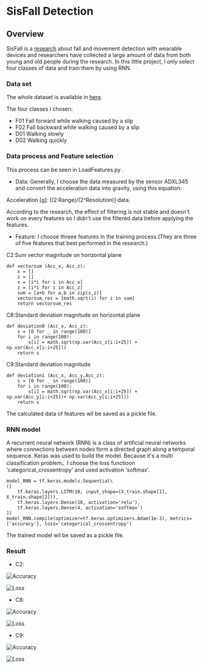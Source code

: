 # SisFall Detection

## Overview

SisFall is a <u>[research](https://www.ncbi.nlm.nih.gov/pmc/articles/PMC5298771/)</u> about fall and movement detection with wearable devices and researchers have collected a large amount of data from  both young and old people during the research. In this little project, I only select four classes of data and train them by using RNN.

### Data set
The whole dataset is available in <u>[here](http://sistemic.udea.edu.co/en/research/projects/english-falls/)</u>.

The four classes I chosen:
- F01	Fall forward while walking caused by a slip	
- F02	Fall backward while walking caused by a slip
- D01	Walking slowly
- D02	Walking quickly

### Data process and Feature selection
This process can be seen in LoadFeatures.py . 
- Data:
Generally, I choose the data measured by the sensor ADXL345 and convert the acceleration data into gravity, using this equation: 

Acceleration [g]: [(2·Range)/(2^Resolution)]·data.

According to the research, the effect of filtering is not stable and doesn't work on every features so I didn't use the filtered data before applying the features.

- Feature:
I choose threee features in the training process.(They are three of five features that best performed in the research.)

C2:Sum vector magnitude on horizontal plane

```
def vectorsum (Acc_x, Acc_z):
    x = []
    z = []
    x = [i*i for i in Acc_x]
    z = [i*i for i in Acc_z]
    sum = [a+b for a,b in zip(x,z)]
    vectorsum_res = [math.sqrt(i) for i in sum]
    return vectorsum_res
```

C8:Standard deviation magnitude on horizontal plane

```
def deviation0 (Acc_x, Acc_z):
    s = [0 for _ in range(100)]
    for i in range(100):
        s[i] = math.sqrt(np.var(Acc_z[i:i+25]) + np.var(Acc_x[i:i+25]))
    return s
```

C9:Standard deviation magnitude

```
def deviation1 (Acc_x, Acc_y,Acc_z):
    s = [0 for _ in range(100)]
    for i in range(100):
        s[i] = math.sqrt(np.var(Acc_x[i:i+25]) + np.var(Acc_y[i:i+25])+ np.var(Acc_y[i:i+25]))
    return s
```

The calculated data of features wil be saved as a pickle file.

### RNN model
A recurrent neural network (RNN) is a class of artificial neural networks where connections between nodes form a directed graph along a temporal sequence. Keras was used to build the model. Because it's a multi classification problem，I choose the loss functioon 'categorical_crossentropy' and used activation 'softmax'.
```
model_RNN = tf.keras.models.Sequential\
([
    tf.keras.layers.LSTM(10, input_shape=(X_train.shape[1], X_train.shape[2])), 
    tf.keras.layers.Dense(10, activation='relu'),
    tf.keras.layers.Dense(4, activation='softmax')
])
model_RNN.compile(optimizer=tf.keras.optimizers.Adam(1e-3), metrics=['accuracy'], loss='categorical_crossentropy')
```
The trained model wil be saved as a pickle file.

### Result
- C2:

![Accuracy](/C2/SisFall_Accuracy(BF).png)

![Loss](/C2/SisFall_Loss(BF).png)

- C8:

![Accuracy](/C8/SisFall_Accuracy(BF).png)

![Loss](/C8/SisFall_Loss(BF).png)

- C9:

![Accuracy](/C9/SisFall_Accuracy(BF).png)

![Loss](/C9/SisFall_Loss(BF).png)




